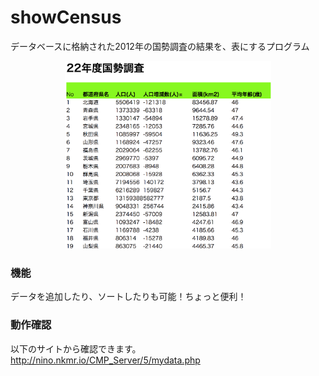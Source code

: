 # showCensus
データベースに格納された2012年の国勢調査の結果を、表にするプログラム

<div align="CENTER">
<img src="https://github.com/nshhhin/Images/blob/master/showCensus_demo.png" width="auto" height="300px">
</div>

### 機能
データを追加したり、ソートしたりも可能！ちょっと便利！

### 動作確認
以下のサイトから確認できます。
http://nino.nkmr.io/CMP_Server/5/mydata.php
